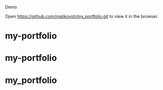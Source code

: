 Demo

Open https://github.com/malikovsh/my_portfolio.git to view it in the browser.

# my-portfolio

# my-portfolio
# my_portfolio
